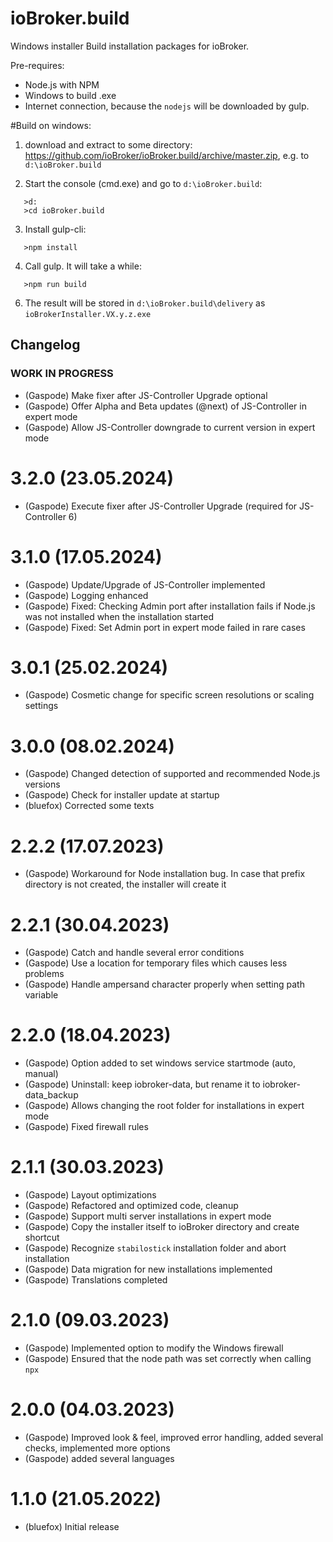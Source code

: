 # ioBroker.build

Windows installer Build installation packages for ioBroker.

Pre-requires:

- Node.js with NPM
- Windows to build .exe
- Internet connection, because the `nodejs` will be downloaded by gulp.

#Build on windows:

1. download and extract to some directory: https://github.com/ioBroker/ioBroker.build/archive/master.zip, e.g. to `d:\ioBroker.build`

2. Start the console (cmd.exe) and go to `d:\ioBroker.build`:

```
   >d:
   >cd ioBroker.build
```

3. Install gulp-cli:

```
   >npm install
```

4. Call gulp. It will take a while:

```
   >npm run build
```

6. The result will be stored in `d:\ioBroker.build\delivery` as `ioBrokerInstaller.VX.y.z.exe`

## Changelog

### **WORK IN PROGRESS**

- (Gaspode) Make fixer after JS-Controller Upgrade optional
- (Gaspode) Offer Alpha and Beta updates (@next) of JS-Controller in expert mode
- (Gaspode) Allow JS-Controller downgrade to current version in expert mode

# 3.2.0 (23.05.2024)

- (Gaspode) Execute fixer after JS-Controller Upgrade (required for JS-Controller 6)

# 3.1.0 (17.05.2024)

- (Gaspode) Update/Upgrade of JS-Controller implemented
- (Gaspode) Logging enhanced
- (Gaspode) Fixed: Checking Admin port after installation fails if Node.js was not installed when the installation started
- (Gaspode) Fixed: Set Admin port in expert mode failed in rare cases

# 3.0.1 (25.02.2024)

- (Gaspode) Cosmetic change for specific screen resolutions or scaling settings

# 3.0.0 (08.02.2024)

- (Gaspode) Changed detection of supported and recommended Node.js versions
- (Gaspode) Check for installer update at startup
- (bluefox) Corrected some texts

# 2.2.2 (17.07.2023)

- (Gaspode) Workaround for Node installation bug. In case that prefix directory is not created, the installer will create it

# 2.2.1 (30.04.2023)

- (Gaspode) Catch and handle several error conditions
- (Gaspode) Use a location for temporary files which causes less problems
- (Gaspode) Handle ampersand character properly when setting path variable

# 2.2.0 (18.04.2023)

- (Gaspode) Option added to set windows service startmode (auto, manual)
- (Gaspode) Uninstall: keep iobroker-data, but rename it to iobroker-data_backup
- (Gaspode) Allows changing the root folder for installations in expert mode
- (Gaspode) Fixed firewall rules

# 2.1.1 (30.03.2023)

- (Gaspode) Layout optimizations
- (Gaspode) Refactored and optimized code, cleanup
- (Gaspode) Support multi server installations in expert mode
- (Gaspode) Copy the installer itself to ioBroker directory and create shortcut
- (Gaspode) Recognize `stabilostick` installation folder and abort installation
- (Gaspode) Data migration for new installations implemented
- (Gaspode) Translations completed

# 2.1.0 (09.03.2023)

- (Gaspode) Implemented option to modify the Windows firewall
- (Gaspode) Ensured that the node path was set correctly when calling `npx`

# 2.0.0 (04.03.2023)

- (Gaspode) Improved look & feel, improved error handling, added several checks, implemented more options
- (Gaspode) added several languages

# 1.1.0 (21.05.2022)

- (bluefox) Initial release
